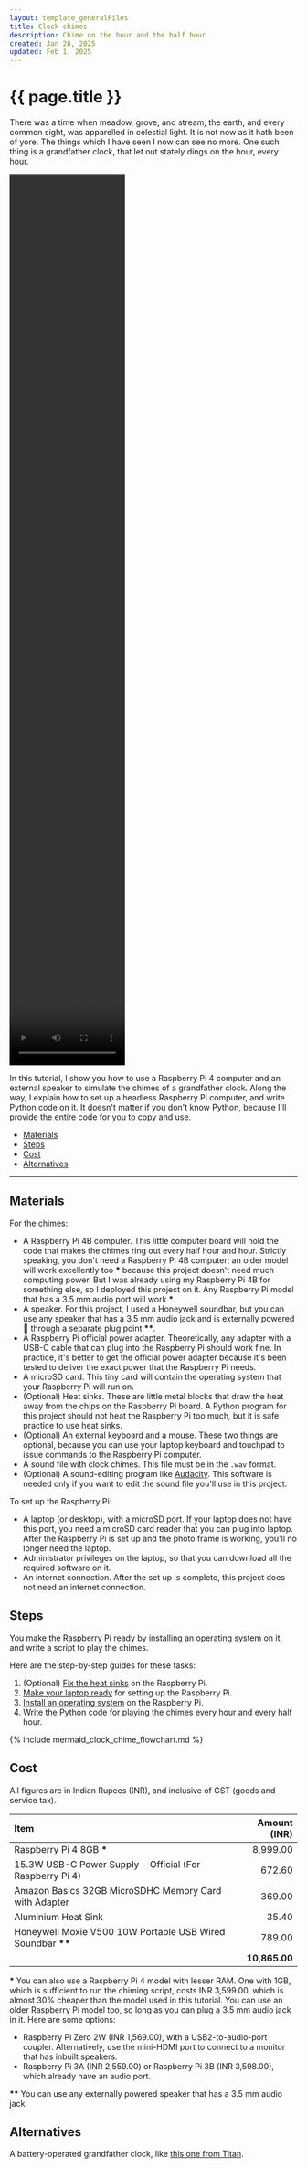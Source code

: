 ```yaml
---
layout: template_generalFiles
title: Clock chimes
description: Chime on the hour and the half hour
created: Jan 28, 2025
updated: Feb 1, 2025
---
```


# {{ page.title }}

There was a time when meadow, grove, and stream, the earth, and every common sight, was apparelled in celestial light. It is not now as it hath been of yore. The things which I have seen I now can see no more. One such thing is a grandfather clock, that let out stately dings on the hour, every hour.

<video width="40%" height="40%" controls>
  <source src="../images/demo_clock.mp4" type="video/mp4">
  Your browser does not support the video tag.
</video> 

In this tutorial, I show you how to use a Raspberry Pi 4 computer and an external speaker to simulate the chimes of a grandfather clock. Along the way, I explain how to set up a headless Raspberry Pi computer, and write Python code on it. It doesn't matter if you don't know Python, because I'll provide the entire code for you to copy and use.

-  [Materials](#materials)
-  [Steps](#steps)
-  [Cost](#cost)
-  [Alternatives](#alternatives)

<hr/>

## Materials

For the chimes:

-  A Raspberry Pi 4B computer. This little computer board will hold the code that makes the chimes ring out every half hour and hour. Strictly speaking, you don't need a Raspberry Pi 4B computer; an older model will work excellently too **\*** because this project doesn't need much computing power. But I was already using my Raspberry Pi 4B for something else, so I deployed this project on it. Any Raspberry Pi model that has a 3.5 mm audio port will work **\***.
-  A speaker. For this project, I used a Honeywell soundbar, but you can use any speaker that has a 3.5 mm audio jack and is externally powered :electric_plug: through a separate plug point **\*\***.
-  A Raspberry Pi official power adapter. Theoretically, any adapter with a USB-C cable that can plug into the Raspberry Pi should work fine. In practice, it's better to get the official power adapter because it's been tested to deliver the exact power that the Raspberry Pi needs.
-  A microSD card. This tiny card will contain the operating system that your Raspberry Pi will run on.
-  (Optional) Heat sinks. These are little metal blocks that draw the heat away from the chips on the Raspberry Pi board. A Python program for this project should not heat the Raspberry Pi too much, but it is safe practice to use heat sinks.
-  (Optional) An external keyboard and a mouse. These two things are optional, because you can use your laptop keyboard and touchpad to issue commands to the Raspberry Pi computer.
-  A sound file with clock chimes. This file must be in the `.wav` format.
-  (Optional) A sound-editing program like [Audacity](https://www.audacityteam.org/). This software is needed only if you want to edit the sound file you'll use in this project.

To set up the Raspberry Pi:

-  A laptop (or desktop), with a microSD port. If your laptop does not have this port, you need a microSD card reader that you can plug into laptop. After the Raspberry Pi is set up and the photo frame is working, you'll no longer need the laptop.
-  Administrator privileges on the laptop, so that you can download all the required software on it.
-  An internet connection. After the set up is complete, this project does not need an internet connection.

## Steps

You make the Raspberry Pi ready by installing an operating system on it, and write a script to play the chimes.

Here are the step-by-step guides for these tasks:

1.  (Optional) [Fix the heat sinks](pi_4_attach_heatsink.md) on the Raspberry Pi.
1.  [Make your laptop ready](set_up_laptop.md) for setting up the Raspberry Pi.
1.  [Install an operating system](pi_4_install_os.md) on the Raspberry Pi.
1.  Write the Python code for [playing the chimes](python_clock_chime.md) every hour and every half hour.

{% include mermaid_clock_chime_flowchart.md %}

## Cost

All figures are in Indian Rupees (INR), and inclusive of GST (goods and service tax).

| Item | Amount (INR) |
| :---- | -----------: |
| Raspberry Pi 4 8GB **\*** | 8,999.00 |
| 15.3W USB-C Power Supply - Official (For Raspberry Pi 4) | 672.60 |
| Amazon Basics 32GB MicroSDHC Memory Card with Adapter | 369.00 |
| Aluminium Heat Sink | 35.40 |
| Honeywell Moxie V500 10W Portable USB Wired Soundbar **\*\*** | 789.00 |
| | **10,865.00**|

**\*** You can also use a Raspberry Pi 4 model with lesser RAM. One with 1GB, which is sufficient to run the chiming script, costs INR 3,599.00, which is almost 30% cheaper than the model used in this tutorial. You can use an older Raspberry Pi model too, so long as you can plug a 3.5 mm audio jack in it. Here are some options:
-  Raspberry Pi Zero 2W (INR 1,569.00), with a USB2-to-audio-port coupler. Alternatively, use the mini-HDMI port to connect to a monitor that has inbuilt speakers.
-  Raspberry Pi 3A (INR 2,559.00) or Raspberry Pi 3B (INR 3,598.00), which already have an audio port.

**\*\*** You can use any externally powered speaker that has a 3.5 mm audio jack.

## Alternatives

A battery-operated grandfather clock, like [this one from Titan](https://www.amazon.in/Titan-Classic-Colour-Pendulum-Westminster/dp/B0BDRQMRZY/ref=sr_1_34).